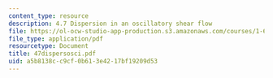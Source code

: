 ```yaml
---
content_type: resource
description: 4.7 Dispersion in an oscillatory shear flow
file: https://ol-ocw-studio-app-production.s3.amazonaws.com/courses/1-63-advanced-fluid-dynamics-of-the-environment-fall-2002/a5b8138cc9cf0b613e4217bf19209d53_47dispersosci.pdf
file_type: application/pdf
resourcetype: Document
title: 47dispersosci.pdf
uid: a5b8138c-c9cf-0b61-3e42-17bf19209d53
---
```

